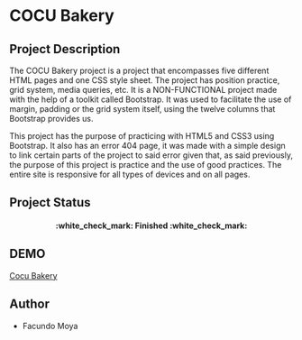 # **COCU Bakery**

## Project Description

The COCU Bakery project is a project that encompasses five different HTML pages and one CSS style sheet. The project has position practice, grid system, media queries, etc. It is a NON-FUNCTIONAL project made with the help of a toolkit called Bootstrap. It was used to facilitate the use of margin, padding or the grid system itself, using the twelve columns that Bootstrap provides us.

This project has the purpose of practicing with HTML5 and CSS3 using Bootstrap. It also has an error 404 page, it was made with a simple design to link certain parts of the project to said error given that, as said previously, the purpose of this project is practice and the use of good practices. The entire site is responsive for all types of devices and on all pages.

## Project Status

<h4 align="center">
:white_check_mark: Finished :white_check_mark:
</h4>

## DEMO

[Cocu Bakery](https://cocubakeryproject.netlify.app/)

## Author

* Facundo Moya
